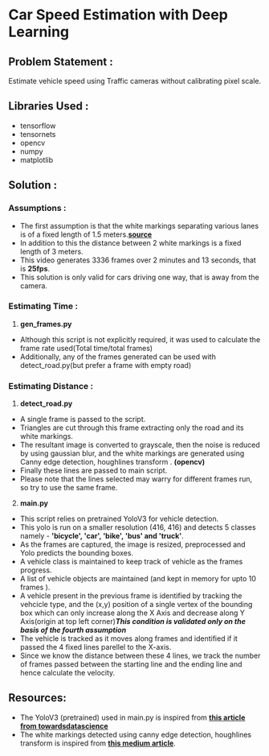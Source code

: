 # Car Speed Estimation with Deep Learning

## Problem Statement : 
Estimate vehicle speed using Traffic cameras without calibrating pixel scale. 

## Libraries Used : 
- tensorflow
- tensornets
- opencv
- numpy 
- matplotlib

## Solution : 

### Assumptions :
- The first assumption is that the white markings separating various lanes is of a fixed length of 1.5 meters.__[source](http://www.ctp.gov.in/RoadMarkings.htm)__
- In addition to this the distance between 2 white markings is a fixed length of 3 meters.
- This video generates 3336 frames over 2 minutes and 13 seconds, that is __25fps__.
- This solution is only valid for cars driving one way, that is away from the camera. 


### Estimating Time :
1. __gen_frames.py__
- Although this script is not explicitly required, it was used to calculate the frame rate used(Total time/total frames)
- Additionally, any of the frames generated can be used with detect_road.py(but prefer a frame with empty road)

### Estimating Distance :
1. __detect_road.py__
- A single frame is passed to the script.
- Triangles are cut through this frame extracting only the road and its white markings. 
- The resultant image is converted to grayscale, then the noise is reduced by using gaussian blur, and the white markings are generated using Canny edge detection, houghlines transform . __(opencv)__
- Finally these lines are passed to main script.
- Please note that the lines selected may warry for different frames run, so try to use the same frame.

2. __main.py__
- This script relies on pretrained YoloV3 for vehicle detection.
- This yolo is run on a smaller resolution (416, 416) and detects 5 classes namely - __'bicycle', 'car', 'bike', 'bus' and 'truck'__.
- As the frames are captured, the image is resized, preprocessed and Yolo predicts the bounding boxes. 
- A vehicle class is maintained to keep track of vehicle as the frames progress. 
- A list of vehicle objects are maintained (and kept in memory for upto 10 frames ). 
- A vehicle present in the previous frame is identified by tracking the vehcicle type, and the (x,y) position of a single vertex of the bounding box which can only increase along the X Axis and decrease along Y Axis(origin at top left corner)__*This condition is validated only on the basis of the fourth assumption*__ 
- The vehicle is tracked as it moves along frames and identified if it passed the 4 fixed lines parellel to the X-axis.
- Since we know the distance between these 4 lines, we track the number of frames passed between the starting line and the ending line and hence calculate the velocity. 

## Resources:
- The YoloV3 (pretrained) used in main.py is inspired from __[this article from towardsdatascience](https://towardsdatascience.com/track-vehicles-and-people-using-yolov3-and-tensorflow-4f3d0e5b1b5f?gi=2094c76c1536)__
- The white markings detected using canny edge detection, houghlines transform is inspired from __[this medium article](https://medium.com/@mrhwick/simple-lane-detection-with-opencv-bfeb6ae54ec0)__.